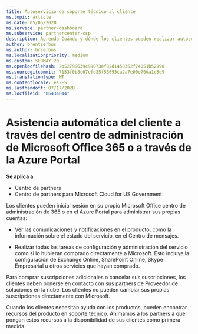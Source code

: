 ```yaml
---
title: Autoservicio de soporte técnico al cliente
ms.topic: article
ms.date: 05/05/2020
ms.service: partner-dashboard
ms.subservice: partnercenter-csp
description: Aprenda Cuándo y dónde los clientes pueden realizar autosoporte para administrar sus propias cuentas y cuándo deben ponerse en contacto con su asociado de proveedor de soluciones en la nube.
author: brentserbus
ms.author: brserbus
ms.localizationpriority: medium
ms.custom: SEOMAY.20
ms.openlocfilehash: 2b52799639c99073ef82d1458362f74051b52990
ms.sourcegitcommit: 7153f0b8c67efd35f58695ca2a7e00e70da1c5e9
ms.translationtype: MT
ms.contentlocale: es-ES
ms.lasthandoff: 07/17/2020
ms.locfileid: "86434844"
---
```

# <a name="customer-self-support-through-microsoft-office-365-admin-center-or-through-the-azure-portal"></a>Asistencia automática del cliente a través del centro de administración de Microsoft Office 365 o a través de la Azure Portal

**Se aplica a**

-  Centro de partners
-  Centro de partners para Microsoft Cloud for US Government

Los clientes pueden iniciar sesión en su propio Microsoft Office centro de administración de 365 o en el Azure Portal para administrar sus propias cuentas:

-   Ver las comunicaciones y notificaciones en el producto, como la información sobre el estado del servicio, en el Centro de mensajes.

-   Realizar todas las tareas de configuración y administración del servicio como si lo hubieran comprado directamente a Microsoft. Esto incluye la configuración de Exchange Online, SharePoint Online, Skype Empresarial u otros servicios que hayan comprado.

Para comprar suscripciones adicionales o cancelar sus suscripciones, los clientes deben ponerse en contacto con sus partners de Proveedor de soluciones en la nube. Los clientes no pueden cambiar sus propias suscripciones directamente con Microsoft.

Cuando los clientes necesitan ayuda con los productos, pueden encontrar recursos del producto en [soporte técnico](https://partnercenter.microsoft.com/partner/support). Animamos a los partners a que pongan estos recursos a la disponibilidad de sus clientes como primera medida.

 

 



